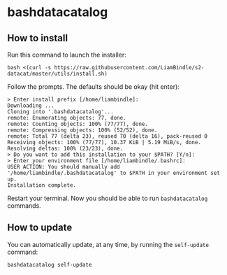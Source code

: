 # bashdatacatalog


## How to install

Run this command to launch the installer:
```console
bash <(curl -s https://raw.githubusercontent.com/LiamBindle/s2-datacat/master/utils/install.sh)
```

Follow the prompts. The defaults should be okay (hit enter):

```
> Enter install prefix [/home/liambindle]: 
Downloading ...
Cloning into '.bashdatacatalog'...
remote: Enumerating objects: 77, done.
remote: Counting objects: 100% (77/77), done.
remote: Compressing objects: 100% (52/52), done.
remote: Total 77 (delta 23), reused 70 (delta 16), pack-reused 0
Receiving objects: 100% (77/77), 10.37 KiB | 5.19 MiB/s, done.
Resolving deltas: 100% (23/23), done.
> Do you want to add this installation to your $PATH? [Y/n]: 
> Enter your environment file [/home/liambindle/.bashrc]: 
USER ACTION: You should manually add '/home/liambindle/.bashdatacatalog' to $PATH in your environment set up.
Installation complete.
```

Restart your terminal. Now you should be able to run `bashdatacatalog` commands. 

## How to update

You can automatically update, at any time, by running the `self-update` command:

```console
bashdatacatalog self-update
```

